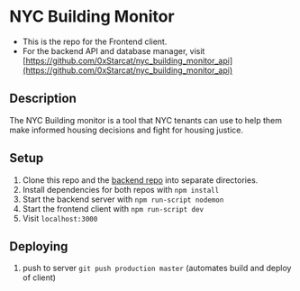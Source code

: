 # NYC Building Monitor

- This is the repo for the Frontend client.
- For the backend API and database manager, visit [https://github.com/0xStarcat/nyc_building_monitor_api](https://github.com/0xStarcat/nyc_building_monitor_api)

## Description

The NYC Building monitor is a tool that NYC tenants can use to help them make informed housing decisions and fight for housing justice.

## Setup

1.  Clone this repo and the [backend repo](https://github.com/0xStarcat/nyc_building_monitor_api) into separate directories.
2.  Install dependencies for both repos with `npm install`
3.  Start the backend server with `npm run-script nodemon`
4.  Start the frontend client with `npm run-script dev`
5.  Visit `localhost:3000`

## Deploying

1. push to server `git push production master` (automates build and deploy of client)
